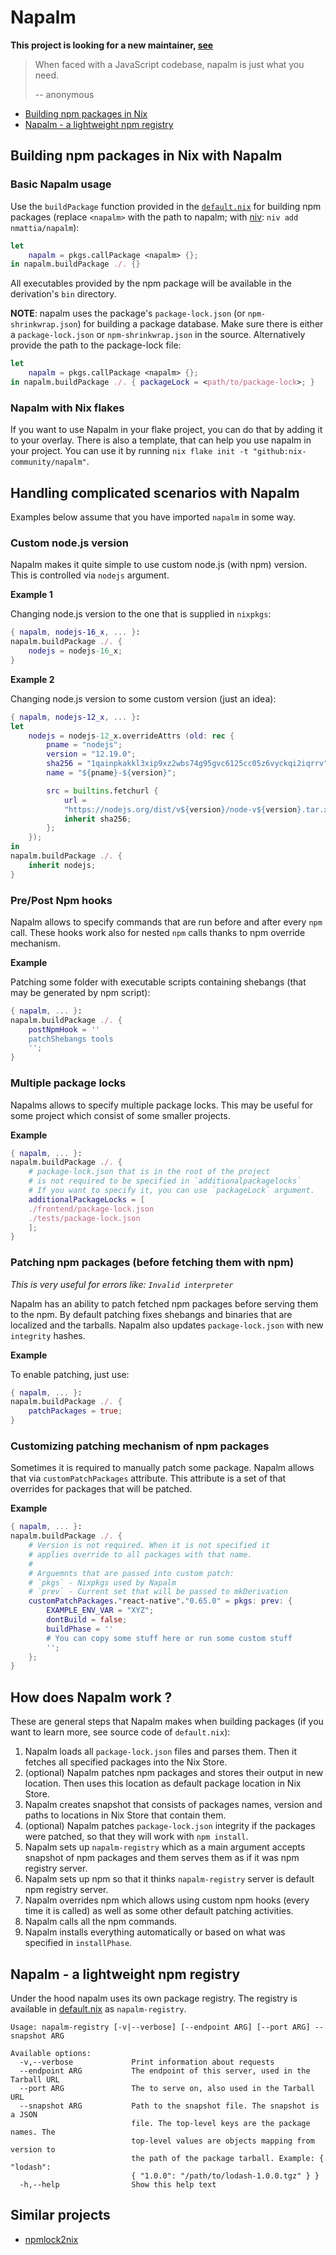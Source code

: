 # Napalm

**This project is looking for a new maintainer, [see](https://github.com/nix-community/napalm/issues/34)**

> When faced with a JavaScript codebase, napalm is just what you need.
>
> -- anonymous

* [Building npm packages in Nix](#building-npm-packages-in-nix)
* [Napalm - a lightweight npm registry](#napalm---a-lightweight-npm-registry)

## Building npm packages in Nix with Napalm

### Basic Napalm usage

Use the `buildPackage` function provided in the [`default.nix`](./default.nix)
for building npm packages (replace `<napalm>` with the path to napalm;
with [niv]: `niv add nmattia/napalm`):

``` nix
let
    napalm = pkgs.callPackage <napalm> {};
in napalm.buildPackage ./. {}
```

All executables provided by the npm package will be available in the
derivation's `bin` directory.

**NOTE**: napalm uses the package's `package-lock.json` (or
`npm-shrinkwrap.json`) for building a package database. Make sure there is
either a `package-lock.json` or `npm-shrinkwrap.json` in the source.
Alternatively provide the path to the package-lock file:

``` nix
let
    napalm = pkgs.callPackage <napalm> {};
in napalm.buildPackage ./. { packageLock = <path/to/package-lock>; }
```

### Napalm with Nix flakes

If you want to use Napalm in your flake project, you can do that by adding it to your overlay. There is also a template, that can help you use napalm in your project. You can use it by running `nix flake init -t "github:nix-community/napalm"`.

## Handling complicated scenarios with Napalm

Examples below assume that you have imported `napalm` in some way.

### Custom node.js version

Napalm makes it quite simple to use custom node.js (with npm) version.
This is controlled via `nodejs` argument.

**Example 1**

Changing node.js version to the one that is supplied in `nixpkgs`:

```nix
{ napalm, nodejs-16_x, ... }:
napalm.buildPackage ./. {
	nodejs = nodejs-16_x;
}
```

**Example 2**

Changing node.js version to some custom version (just an idea):

```nix
{ napalm, nodejs-12_x, ... }:
let
	nodejs = nodejs-12_x.overrideAttrs (old: rec {
		pname = "nodejs";
		version = "12.19.0";
		sha256 = "1qainpkakkl3xip9xz2wbs74g95gvc6125cc05z6vyckqi2iqrrv";
		name = "${pname}-${version}";

		src = builtins.fetchurl {
			url =
			"https://nodejs.org/dist/v${version}/node-v${version}.tar.xz";
			inherit sha256;
		};
	});
in
napalm.buildPackage ./. {
	inherit nodejs;
}
```

### Pre/Post Npm hooks

Napalm allows to specify commands that are run before and after every `npm` call.
These hooks work also for nested `npm` calls thanks to npm override mechanism.

**Example**

Patching some folder with executable scripts containing shebangs (that may be generated by npm script):

```nix
{ napalm, ... }:
napalm.buildPackage ./. {
	postNpmHook = ''
	patchShebangs tools
	'';
}
```

### Multiple package locks

Napalms allows to specify multiple package locks.
This may be useful for some project which consist of some smaller projects.

**Example**

```nix
{ napalm, ... }:
napalm.buildPackage ./. {
	# package-lock.json that is in the root of the project
	# is not required to be specified in `additionalpackagelocks`
	# If you want to specify it, you can use `packageLock` argument.
	additionalPackageLocks = [
	./frontend/package-lock.json
	./tests/package-lock.json
	];
}
```

### Patching npm packages (before fetching them with npm)

*This is very useful for errors like: `Invalid interpreter`*

Napalm has an ability to patch fetched npm packages before serving them to the npm.
By default patching fixes shebangs and binaries that are localized and the tarballs.
Napalm also updates `package-lock.json` with new `integrity` hashes.

**Example**

To enable patching, just use:

```nix
{ napalm, ... }:
napalm.buildPackage ./. {
	patchPackages = true;
}
```

### Customizing patching mechanism of npm packages

Sometimes it is required to manually patch some package.
Napalm allows that via `customPatchPackages` attribute.
This attribute is a set of that overrides for packages that will be patched.

**Example**

```nix
{ napalm, ... }:
napalm.buildPackage ./. {
	# Version is not required. When it is not specified it
	# applies override to all packages with that name.
	#
	# Arguemnts that are passed into custom patch:
	# `pkgs` - Nixpkgs used by Napalm
	# `prev` - Current set that will be passed to mkDerivation
	customPatchPackages."react-native"."0.65.0" = pkgs: prev: {
		EXAMPLE_ENV_VAR = "XYZ";
		dontBuild = false;
		buildPhase = ''
		# You can copy some stuff here or run some custom stuff
		'';
	};
}
```

## How does Napalm work ?

These are general steps that Napalm makes when building packages (if you want to learn more, see source code of `default.nix`):

1. Napalm loads all `package-lock.json` files and parses them. Then it fetches all specified packages into the Nix Store.
2. (optional) Napalm patches npm packages and stores their output in new location. Then uses this location as default package location in Nix Store.
3. Napalm creates snapshot that consists of packages names, version and paths to locations in Nix Store that contain them.
4. (optional) Napalm patches `package-lock.json` integrity if the packages were patched, so that they will work with `npm install`.
5. Napalm sets up `napalm-registry` which as a main argument accepts snapshot of npm packages and them serves them as if it was npm registry server.
6. Napalm sets up npm so that it thinks `napalm-registry` server is default npm registry server.
7. Napalm overrides npm which allows using custom npm hooks (every time it is called) as well as some other default patching activities.
8. Napalm calls all the npm commands.
9. Napalm installs everything automatically or based on what was specified in `installPhase`.

## Napalm - a lightweight npm registry

Under the hood napalm uses its own package registry. The registry is available
in [default.nix](./default.nix) as `napalm-registry`.

```
Usage: napalm-registry [-v|--verbose] [--endpoint ARG] [--port ARG] --snapshot ARG

Available options:
  -v,--verbose             Print information about requests
  --endpoint ARG           The endpoint of this server, used in the Tarball URL
  --port ARG               The to serve on, also used in the Tarball URL
  --snapshot ARG           Path to the snapshot file. The snapshot is a JSON
                           file. The top-level keys are the package names. The
                           top-level values are objects mapping from version to
                           the path of the package tarball. Example: { "lodash":
                           { "1.0.0": "/path/to/lodash-1.0.0.tgz" } }
  -h,--help                Show this help text
```

[niv]: https://github.com/nmattia/niv


## Similar projects

- [npmlock2nix](https://github.com/tweag/npmlock2nix)

